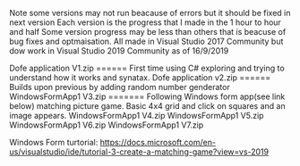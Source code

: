 Note some versions may not run beacause of errors but it should be fixed in next version 
Each version is the progress that I made in the 1 hour to hour and half
Some version progress may be less than others that is beacuse of bug fixes and optmaisation.
All made in Visual Studio 2017 Community but dow work in Visual Studio 2019 Community as of 16/9/2019   

Dofe application V1.zip ======  First time using C# exploring and trying to understand how it works and synatax.
Dofe application v2.zip ====== Builds upon previous by adding random number genderator
WindowsFormApp1 V3.zip ======= Following Windows form app(see link below) matching picture game. Basic 4x4 grid and click on squares and an image appears.
WindowsFormApp1 V4.zip
WindowsFormApp1 V5.zip
WindowsFormApp1 V6.zip
WindowsFormApp1 V7.zip

Windows Form turtorial:  https://docs.microsoft.com/en-us/visualstudio/ide/tutorial-3-create-a-matching-game?view=vs-2019
